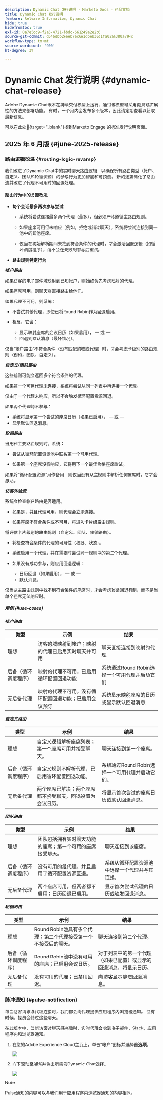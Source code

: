 ```yaml
---
description: Dynamic Chat 发行说明 - Marketo Docs - 产品文档
title: Dynamic Chat 发行说明
feature: Release Information, Dynamic Chat
hide: true
hidefromtoc: true
exl-id: 0a7e5cc9-f2a6-4721-bbdc-661249a2e2b6
source-git-commit: d646dbb2eeeb7ec6e1dbeb30d1fa02aa380a794c
workflow-type: tm+mt
source-wordcount: '900'
ht-degree: 3%

---
```


# Dynamic Chat 发行说明 {#dynamic-chat-release}

Adobe Dynamic Chat版本在持续交付模型上运行，通过该模型可采用更具可扩展性的方法来部署功能。 有时，一个月内会发布多个版本，因此请定期查看以获取最新信息。

可以在此处[&#128279;](/help/marketo/release-notes/current.md){target="_blank"}找到Marketo Engage 的标准发行说明页面。

## 2025 年 6 月版 {#june-2025-release}

### 路由逻辑改进 {#routing-logic-revamp}

我们改进了Dynamic Chat中的实时聊天路由逻辑，以确保所有路由类型（帐户、自定义、团队和轮循资源）的参与行为更加智能和可预测。 新的逻辑简化了路由流并改进了代理不可用时的回退处理。

#### 路由行为中的关键改进

* **每个会话最多两次参与尝试**

   * 系统将尝试连接最多两个代理（最多），但必须严格遵循主路由规则。

   * 如果座席可用但未响应（例如，拒绝或错过聊天），系统将尝试连接到同一池中的其他座席。

   * 仅当在初始解析期间未找到符合条件的代理时，才会激活回退逻辑（如循环调度程序），而不会在失败的参与后重试。

* **路由规则特定行为**

_&#x200B;**帐户路由**&#x200B;_

如果访客的电子邮件域映射到已知帐户，则始终优先考虑映射的代理。

如果座席可用，则聊天将直接路由给他们。

如果代理不可用，则系统：

* 不尝试其他代理，即使已将Round Robin作为回退启用。

* 相反，它会：

   * 显示映射座席的会议日历（如果启用），
 — 或 — 
   * 回退到默认消息（最坏情况）。

仅当“帐户路由”不符合条件（没有匹配的域或代理）时，才会考虑卡级别的路由规则（例如，团队、自定义）。

_&#x200B;**自定义/团队路由**&#x200B;_

这些规则可能会返回多个符合条件的代理。

如果第一个可用代理未连接，系统将尝试从同一列表中再连接一个代理。

仅由于一个代理未响应，所以不会触发循环配置资源回退。

如果两个代理均不参与：

* 系统将显示第一个尝试的座席日历（如果已启用），
 — 或 — 
* 显示默认回退消息。

_&#x200B;**轮循路由**&#x200B;_

当用作主要路由规则时，系统：

* 尝试从循环配置资源池中联系第一个可用代理。

* 如果第一个座席没有响应，它将用下一个最佳合格座席重试。

如果将“循环配置资源”用作备用，则仅当没有从主规则中解析任何座席时，它才会激活。

_&#x200B;**访客体验流**&#x200B;_

系统会检查帐户路由是否适用。

* 如果是，并且代理可用，则代理会立即连接。

* 如果座席不符合条件或不可用，将进入卡片级路由规则。

将评估卡片级别的路由规则（自定义、团队、轮循路由）。

* 将检查符合条件的代理的可用性（权限、状态）。

* 系统启用一个代理，并在需要时尝试同一规则中的第二个代理。

* 如果没有成功参与，则应用回退逻辑：

   * 日历回退（如果启用），
 — 或 — 
   * 默认消息。

仅当从主路由规则中找不到符合条件的座席时，才会考虑轮循回退机制，而不是当单个座席无法响应时。

##### 用例 {#use-cases}

_&#x200B;**帐户路由**&#x200B;_

<table><thead>
  <tr>
    <th>类型</th>
    <th>示例</th>
    <th>结果</th>
  </tr></thead>
<tbody>
  <tr>
    <td>理想</td>
    <td>访客的域映射到帐户；映射的代理已启用实时聊天并可用</td>
    <td>聊天直接连接到映射的代理</td>
  </tr>
  <tr>
    <td>后备（循环调度程序）</td>
    <td>映射的代理不可用，已启用循环配置回退功能</td>
    <td>系统通过Round Robin选择一个可用代理并启动它们 </td>
  </tr>
  <tr>
    <td>无后备代理</td>
    <td>映射的代理不可用，没有循环配置回退功能；已启用会议预订</td>
    <td>系统显示映射座席的日历或显示默认回退消息</td>
  </tr>
</tbody></table>

_&#x200B;**自定义路由**&#x200B;_

<table><thead>
  <tr>
    <th>类型</th>
    <th>示例</th>
    <th>结果</th>
  </tr></thead>
<tbody>
  <tr>
    <td>理想</td>
    <td>自定义逻辑解析座席列表；第一个座席可用并接受聊天。</td>
    <td>聊天连接到第一个座席。</td>
  </tr>
  <tr>
    <td>后备（循环调度程序）</td>
    <td>自定义规则不解析代理，已启用循环配置回退功能。</td>
    <td>系统通过Round Robin选择一个可用代理并启动它们。</td>
  </tr>
  <tr>
    <td>无后备代理</td>
    <td>两个座席已解决；两个座席都不接受聊天，回退设置为会议日历。</td>
    <td>将显示首次尝试的座席日历或默认回退消息。</td>
  </tr>
</tbody></table>

_&#x200B;**团队路由**&#x200B;_

<table><thead>
  <tr>
    <th>类型</th>
    <th>示例</th>
    <th>结果</th>
  </tr></thead>
<tbody>
  <tr>
    <td>理想</td>
    <td>团队包括拥有实时聊天功能的座席；第一个可用的座席接受聊天。</td>
    <td>聊天连接到该座席。</td>
  </tr>
  <tr>
    <td>后备（循环调度程序）</td>
    <td>没有可用的组代理，并且启用了循环配置资源回退。</td>
    <td>系统从循环配置资源池中选择一个代理并与其连接。</td>
  </tr>
  <tr>
    <td>无后备代理</td>
    <td>两个座席可用，但两者都不启用；日历回退已启用。</td>
    <td>显示首次尝试代理的日历或触发回退消息。</td>
  </tr>
</tbody></table>

_&#x200B;**轮循路由**&#x200B;_

<table><thead>
  <tr>
    <th>类型</th>
    <th>示例</th>
    <th>结果</th>
  </tr></thead>
<tbody>
  <tr>
    <td>理想</td>
    <td>Round Robin池具有多个代理；第二个代理接受第一个不接受后的聊天。</td>
    <td>聊天连接到第二个代理。</td>
  </tr>
  <tr>
    <td>后备（循环调度程序）</td>
    <td>Round Robin池中没有可用的座席；已启用会议日历。</td>
    <td>对于列表中的第一个代理（如果已配置）或显示的回退消息，将显示日历。</td>
  </tr>
  <tr>
    <td>无后备代理</td>
    <td>没有可用的代理；已禁用回退。</td>
    <td>向访客显示静态回退消息。</td>
  </tr>
</tbody></table>

### 脉冲通知 {#pulse-notification}

每当访客请求与代理连接时，我们都会向代理提供应用程序内浏览器通知。 但有时候，探员会错过这些聊天。

在此版本中，当新访客对聊天感兴趣时，实时代理会收到电子邮件、Slack、应用程序内和浏览器通知。

1. 在您的Adobe Experience Cloud主页上，单击“帐户”图标并选择&#x200B;**首选项**。

   ![](assets/dynamic-chat-june-2025-release-1.png)

1. 向下滚动至&#x200B;_通知_&#x200B;并做出所需的Dynamic Chat选择。

   ![](assets/dynamic-chat-june-2025-release-2.png)

>[!NOTE]
>
>Pulse通知的内容可以与我们用于应用程序内浏览器通知的内容相同。
